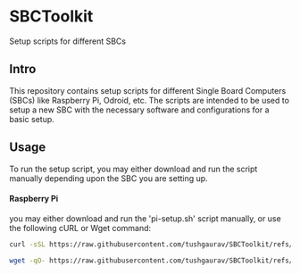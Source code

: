 # SBCToolkit

Setup scripts for different SBCs

## Intro
This repository contains setup scripts for different Single Board Computers (SBCs) like Raspberry Pi, Odroid, etc. The scripts are intended to be used to setup a new SBC with the necessary software and configurations for a basic setup.

## Usage
To run the setup script, you may either download and run the script manually depending upon the SBC you are setting up.

#### Raspberry Pi
you may either download and run the 'pi-setup.sh' script manually, or use the following cURL or Wget command:

```bash
curl -sSL https://raw.githubusercontent.com/tushgaurav/SBCToolkit/refs/heads/main/pi-setup.sh | bash
```

```bash
wget -qO- https://raw.githubusercontent.com/tushgaurav/SBCToolkit/refs/heads/main/pi-setup.sh | bash
```


